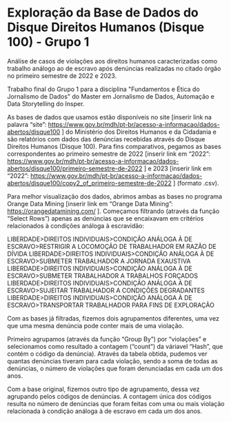 # Exploração da Base de Dados do Disque Direitos Humanos (Disque 100) - Grupo 1

Análise de casos de violações aos direitos humanos caracterizadas como trabalho análogo ao de escravo após denúncias realizadas no citado órgão no primeiro semestre de 2022 e 2023.

Trabalho final do Grupo 1 para a disciplina "Fundamentos e Ética do Jornalismo de Dados" do Master em Jornalismo de Dados, Automação e Data Storytelling do Insper.

As bases de dados que usamos estão disponíveis no site [inserir link na palavra “site”: https://www.gov.br/mdh/pt-br/acesso-a-informacao/dados-abertos/disque100 ] do Ministério dos Direitos Humanos e da Cidadania e são relatórios com dados das denúncias recebidas através do Disque Direitos Humanos (Disque 100). Para fins comparativos, pegamos as bases correspondentes ao primeiro semestre de 2022 [inserir link em “2022”: https://www.gov.br/mdh/pt-br/acesso-a-informacao/dados-abertos/disque100/primeiro-semestre-de-2022 ] e 2023 [inserir link em “2022”: https://www.gov.br/mdh/pt-br/acesso-a-informacao/dados-abertos/disque100/copy2_of_primeiro-semestre-de-2022 ] (formato .csv).

Para melhor visualização dos dados, abrimos ambas as bases no programa Orange Data Mining [inserir link em “Orange Data Mining”: https://orangedatamining.com/ ]. Começamos filtrando (através da função “Select Rows”) apenas as denúncias que se encaixavam em critérios relacionados à condições análoga à escravidão:

LIBERDADE>DIREITOS INDIVIDUAIS>CONDIÇÃO ANÁLOGA À DE ESCRAVO>RESTRIGIR A LOCOMOÇÃO DE TRABALHADOR EM RAZÃO DE DÍVIDA
LIBERDADE>DIREITOS INDIVIDUAIS>CONDIÇÃO ANÁLOGA À DE ESCRAVO>SUBMETER TRABALHADOR A JORNADA EXAUSTIVA
LIBERDADE>DIREITOS INDIVIDUAIS>CONDIÇÃO ANÁLOGA À DE ESCRAVO>SUBMETER TRABALHADOR A TRABALHOS FORÇADOS
LIBERDADE>DIREITOS INDIVIDUAIS>CONDIÇÃO ANÁLOGA À DE ESCRAVO>SUJEITAR TRABALHADOR A CONDIÇÕES DEGRADANTES
LIBERDADE>DIREITOS INDIVIDUAIS>CONDIÇÃO ANÁLOGA À DE ESCRAVO>TRANSPORTAR TRABALHADOR PARA FINS DE EXPLORAÇÃO  

Com as bases já filtradas, fizemos dois agrupamentos diferentes, uma vez que uma mesma denúncia pode conter mais de uma violação. 

Primeiro agrupamos (através da função “Group By”) por “violações” e selecionamos como resultado a contagem (“count”) da váriavel “Hash”, que contém o código da denúncia). Através da tabela obtida, pudemos ver quantas denúncias tiveram para cada violação, sendo a soma de todas as denúncias, o número de violações que foram denunciadas em cada um dos anos. 

Com a base original, fizemos outro tipo de agrupamento, dessa vez agrupando pelos códigos de denúncias. A contagem única dos códigos resulta no número de denúncias que foram feitas com uma ou mais violação relacionada à condição análoga à de escravo em cada um dos anos.

